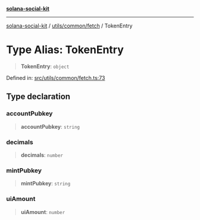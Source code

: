 [**solana-social-kit**](../../../../README.md)

***

[solana-social-kit](../../../../README.md) / [utils/common/fetch](../README.md) / TokenEntry

# Type Alias: TokenEntry

> **TokenEntry**: `object`

Defined in: [src/utils/common/fetch.ts:73](https://github.com/SendArcade/solana-social-starter/blob/03568260ca96ed63f77049843c721de1cb011893/src/utils/common/fetch.ts#L73)

## Type declaration

### accountPubkey

> **accountPubkey**: `string`

### decimals

> **decimals**: `number`

### mintPubkey

> **mintPubkey**: `string`

### uiAmount

> **uiAmount**: `number`

